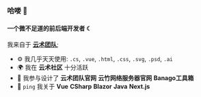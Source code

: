 ### 哈喽 👋

#### 一个微不足道的前后端开发者 ☾

我来自于 [**云术团队**](https://cloudery.cn);<br>

- ⚙️ 我几乎天天使用: `.cs`, `.vue`, `.html`, `.css`, `.svg`, `.psd`, `.ai`
- 🌍 我在 **云术社区** 十分活跃
- 💅 我参与设计了 **云术团队官网** **云竹网络服务器官网** **Banago工具箱**
- 💬 `ping` 我关于 **Vue** **CSharp** **Blazor** **Java** **Next.js**

